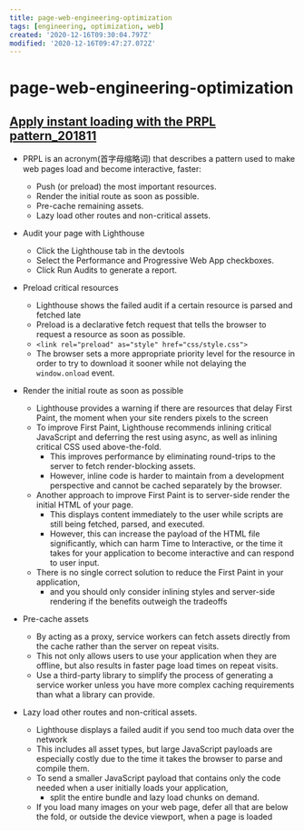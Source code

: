 ```yaml
---
title: page-web-engineering-optimization
tags: [engineering, optimization, web]
created: '2020-12-16T09:30:04.797Z'
modified: '2020-12-16T09:47:27.072Z'
---
```


# page-web-engineering-optimization

## [Apply instant loading with the PRPL pattern_201811](https://web.dev/apply-instant-loading-with-prpl/)

- PRPL is an acronym(首字母缩略词) that describes a pattern used to make web pages load and become interactive, faster:
  - Push (or preload) the most important resources.
  - Render the initial route as soon as possible.
  - Pre-cache remaining assets.
  - Lazy load other routes and non-critical assets.

- Audit your page with Lighthouse
  - Click the Lighthouse tab in the devtools
  - Select the Performance and Progressive Web App checkboxes.
  - Click Run Audits to generate a report.

- Preload critical resources
  - Lighthouse shows the failed audit if a certain resource is parsed and fetched late
  - Preload is a declarative fetch request that tells the browser to request a resource as soon as possible. 
  - `<link rel="preload" as="style" href="css/style.css">`
  - The browser sets a more appropriate priority level for the resource in order to try to download it sooner while not delaying the `window.onload` event.

- Render the initial route as soon as possible 
  - Lighthouse provides a warning if there are resources that delay First Paint, the moment when your site renders pixels to the screen
  - To improve First Paint, Lighthouse recommends inlining critical JavaScript and deferring the rest using async, as well as inlining critical CSS used above-the-fold.
    - This improves performance by eliminating round-trips to the server to fetch render-blocking assets. 
    - However, inline code is harder to maintain from a development perspective and cannot be cached separately by the browser.
  - Another approach to improve First Paint is to server-side render the initial HTML of your page. 
    - This displays content immediately to the user while scripts are still being fetched, parsed, and executed.
    - However, this can increase the payload of the HTML file significantly, which can harm Time to Interactive, or the time it takes for your application to become interactive and can respond to user input.
  - There is no single correct solution to reduce the First Paint in your application, 
    - and you should only consider inlining styles and server-side rendering if the benefits outweigh the tradeoffs

- Pre-cache assets
  - By acting as a proxy, service workers can fetch assets directly from the cache rather than the server on repeat visits. 
  - This not only allows users to use your application when they are offline, but also results in faster page load times on repeat visits.
  - Use a third-party library to simplify the process of generating a service worker unless you have more complex caching requirements than what a library can provide. 

- Lazy load other routes and non-critical assets.
  - Lighthouse displays a failed audit if you send too much data over the network
  - This includes all asset types, but large JavaScript payloads are especially costly due to the time it takes the browser to parse and compile them. 
  - To send a smaller JavaScript payload that contains only the code needed when a user initially loads your application, 
    - split the entire bundle and lazy load chunks on demand.
  - If you load many images on your web page, defer all that are below the fold, or outside the device viewport, when a page is loaded
